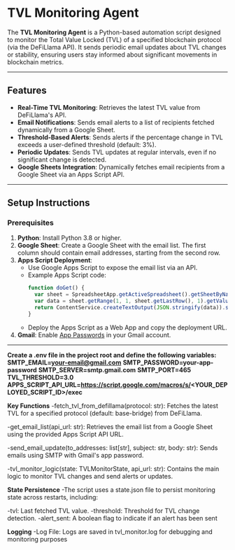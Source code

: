 # TVL Monitoring Agent

The **TVL Monitoring Agent** is a Python-based automation script designed to monitor the Total Value Locked (TVL) of a specified blockchain protocol (via the DeFiLlama API). It sends periodic email updates about TVL changes or stability, ensuring users stay informed about significant movements in blockchain metrics.

---

## Features

- **Real-Time TVL Monitoring**: Retrieves the latest TVL value from DeFiLlama's API.
- **Email Notifications**: Sends email alerts to a list of recipients fetched dynamically from a Google Sheet.
- **Threshold-Based Alerts**: Sends alerts if the percentage change in TVL exceeds a user-defined threshold (default: 3%).
- **Periodic Updates**: Sends TVL updates at regular intervals, even if no significant change is detected.
- **Google Sheets Integration**: Dynamically fetches email recipients from a Google Sheet via an Apps Script API.

---

## Setup Instructions

### Prerequisites

1. **Python**: Install Python 3.8 or higher.
2. **Google Sheet**: Create a Google Sheet with the email list. The first column should contain email addresses, starting from the second row.
3. **Apps Script Deployment**:
   - Use Google Apps Script to expose the email list via an API.
   - Example Apps Script code:
     ```javascript
     function doGet() {
       var sheet = SpreadsheetApp.getActiveSpreadsheet().getSheetByName("Sheet1");
       var data = sheet.getRange(1, 1, sheet.getLastRow(), 1).getValues();
       return ContentService.createTextOutput(JSON.stringify(data)).setMimeType(ContentService.MimeType.JSON);
     }
     ```
   - Deploy the Apps Script as a Web App and copy the deployment URL.
4. **Gmail**: Enable [App Passwords](https://support.google.com/accounts/answer/185833?hl=en) in your Gmail account.

---
**Create a .env file in the project root and define the following variables:**
**SMTP_EMAIL=your-email@gmail.com**
**SMTP_PASSWORD=your-app-password**
**SMTP_SERVER=smtp.gmail.com**
**SMTP_PORT=465**
**TVL_THRESHOLD=3.0**
**APPS_SCRIPT_API_URL=https://script.google.com/macros/s/<YOUR_DEPLOYED_SCRIPT_ID>/exec**



**Key Functions**
-fetch_tvl_from_defillama(protocol: str): Fetches the latest TVL for a specified protocol (default: base-bridge) from DeFiLlama.

-get_email_list(api_url: str): Retrieves the email list from a Google Sheet using the provided Apps Script API URL.

-send_email_update(to_addresses: list[str], subject: str, body: str): Sends emails using SMTP with Gmail's app password.

-tvl_monitor_logic(state: TVLMonitorState, api_url: str): Contains the main logic to monitor TVL changes and send alerts or updates.

**State Persistence**
-The script uses a state.json file to persist monitoring state across restarts, including:

-tvl: Last fetched TVL value.
-threshold: Threshold for TVL change detection.
-alert_sent: A boolean flag to indicate if an alert has been sent

**Logging**
-Log File: Logs are saved in tvl_monitor.log for debugging and monitoring purposes







